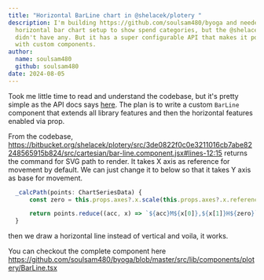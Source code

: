 ```yaml
---
title: "Horizontal BarLine chart in @shelacek/plotery "
description: I'm building https://github.com/soulsam480/byoga and needed a
  horizontal bar chart setup to show spend categories, but the @shelacek/plotery
  didn't have any. But it has a super configurable API that makes it possible
  with custom components.
author:
  name: soulsam480
  github: soulsam480
date: 2024-08-05
---
```

Took me little time to read and understand the codebase, but it's pretty simple as the API docs says [here](https://shelacek.bitbucket.io/plotery/#/extensions-and-plugins). The plan is to write a custom `BarLine` component that extends all library features and then the horizontal features enabled via prop.

From the codebase, https://bitbucket.org/shelacek/plotery/src/3de0822f0c0e3211016cb7abe82248565915b824/src/cartesian/bar-line.component.jsx#lines-12:15 returns the command for SVG path to render. It takes X axis as reference for movement by default. We can just change it to below so that it takes Y axis as base for movement.
```ts
  _calcPath(points: ChartSeriesData) {
      const zero = this.props.axes?.x.scale(this.props.axes?.x.reference ?? 0)

      return points.reduce((acc, x) => `${acc}M${x[0]},${x[1]}H${zero}`, '')
  }
```
then we draw a horizontal line instead of vertical and voila, it works.

You can checkout the complete component here https://github.com/soulsam480/byoga/blob/master/src/lib/components/plotery/BarLine.tsx
